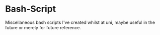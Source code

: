 # Bash-Script
Miscellaneous bash scripts I've created whilst at uni, maybe useful in the future or merely for future reference.

